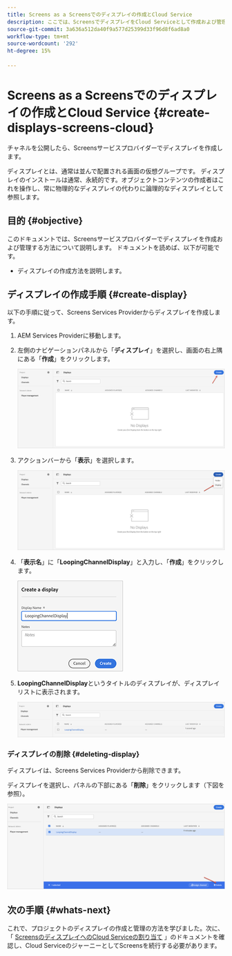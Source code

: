 ```yaml
---
title: Screens as a Screensでのディスプレイの作成とCloud Service
description: ここでは、ScreensでディスプレイをCloud Serviceとして作成および管理する方法について説明します。
source-git-commit: 3a636a512da40f9a577d25399d33f96d8f6ad8a0
workflow-type: tm+mt
source-wordcount: '292'
ht-degree: 15%

---
```



# Screens as a Screensでのディスプレイの作成とCloud Service {#create-displays-screens-cloud}

チャネルを公開したら、Screensサービスプロバイダーでディスプレイを作成します。

ディスプレイとは、通常は並んで配置される画面の仮想グループです。 ディスプレイのインストールは通常、永続的です。オブジェクトコンテンツの作成者はこれを操作し、常に物理的なディスプレイの代わりに論理的なディスプレイとして参照します。

## 目的 {#objective}

このドキュメントでは、Screensサービスプロバイダーでディスプレイを作成および管理する方法について説明します。 ドキュメントを読めば、以下が可能です。

* ディスプレイの作成方法を説明します。

## ディスプレイの作成手順 {#create-display}

以下の手順に従って、Screens Services Providerからディスプレイを作成します。

1. AEM Services Providerに移動します。
1. 左側のナビゲーションパネルから「**ディスプレイ**」を選択し、画面の右上隅にある「**作成**」をクリックします。

   ![画像](/help/screens-cloud/assets/display/disp-1.png)

1. アクションバーから「**表示**」を選択します。

   ![画像](/help/screens-cloud/assets/display/disp-2.png)

1. 「**表示名**」に「**LoopingChannelDisplay**」と入力し、「**作成**」をクリックします。

   ![画像](/help/screens-cloud/assets/display/disp3.png)

1. **LoopingChannelDisplay**&#x200B;というタイトルのディスプレイが、ディスプレイリストに表示されます。

   ![画像](/help/screens-cloud/assets/display/disp-4.png)

### ディスプレイの削除 {#deleting-display}

ディスプレイは、Screens Services Providerから削除できます。

ディスプレイを選択し、パネルの下部にある「**削除**」をクリックします（下図を参照）。

![画像](/help/screens-cloud/assets/display/disp-5.png)

## 次の手順 {#whats-next}

これで、プロジェクトのディスプレイの作成と管理の方法を学びました。次に、「 [ScreensのディスプレイへのCloud Serviceの割り当て](https://experienceleague.adobe.com/docs/experience-manager-cloud-service/screens-as-cloud-service/create-content/assigning-channels-to-display.html?lang=en) 」のドキュメントを確認し、Cloud ServiceのジャーニーとしてScreensを続行する必要があります。